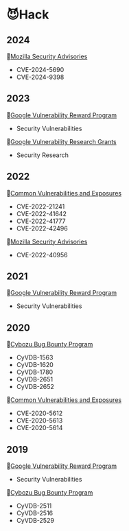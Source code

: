 # 😈Hack

## 2024
🐞[Mozilla Security Advisories](https://www.mozilla.org/en-US/security/advisories/)  
- CVE-2024-5690  
- CVE-2024-9398  

## 2023
🐞[Google Vulnerability Reward Program](https://www.google.com/about/appsecurity/reward-program/)  
- Security Vulnerabilities  

🐞[Google Vulnerability Research Grants](https://www.google.com/about/appsecurity/research-grants/)  
- Security Research  

## 2022
🐞[Common Vulnerabilities and Exposures](https://www.cve.org/)  
- CVE-2022-21241  
- CVE-2022-41642  
- CVE-2022-41777  
- CVE-2022-42496  

🐞[Mozilla Security Advisories](https://www.mozilla.org/en-US/security/advisories/)  
- CVE-2022-40956  

## 2021
🐞[Google Vulnerability Reward Program](https://www.google.com/about/appsecurity/reward-program/)  
- Security Vulnerabilities  

## 2020
🐞[Cybozu Bug Bounty Program](https://cybozu.co.jp/products/bug-bounty/en/)  
- CyVDB-1563  
- CyVDB-1620  
- CyVDB-1780  
- CyVDB-2651  
- CyVDB-2652  

🐞[Common Vulnerabilities and Exposures](https://www.cve.org/)  
- CVE-2020-5612  
- CVE-2020-5613  
- CVE-2020-5614  

## 2019
🐞[Google Vulnerability Reward Program](https://www.google.com/about/appsecurity/reward-program/)  
- Security Vulnerabilities  

🐞[Cybozu Bug Bounty Program](https://cybozu.co.jp/products/bug-bounty/en/)  
- CyVDB-2511  
- CyVDB-2516  
- CyVDB-2529  
